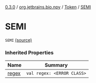 [0.3.0](../../index.md) / [org.jetbrains.bio.npy](../index.md) / [Token](index.md) / [SEMI](.)

# SEMI

`SEMI` [(source)](https://github.com/JetBrains-Research/npy/blob/0.3.0/src/main/kotlin/org/jetbrains/bio/npy/Support.kt#L68)

### Inherited Properties

| Name | Summary |
|---|---|
| [regex](regex.md) | `val regex: <ERROR CLASS>` |
